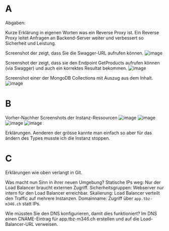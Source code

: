 # A

Abgaben:

Kurze Erklärung in eigenen Worten was ein Reverse Proxy ist.
Ein Reverse Proxy leitet Anfragen an Backend-Server weiter und verbessert so Sicherheit und Leistung.

Screenshot der zeigt, dass Sie die Swagger-URL aufrufen können.
![image](https://github.com/user-attachments/assets/03644ae4-1d62-4028-b7bc-93fc4b9d863c)

Screenshot der zeigt, dass sie den Endpoint GetProducts aufrufen können (via Swagger) und auch ein korrektes Resultat bekommen.
![image](https://github.com/user-attachments/assets/f6177e3b-8184-4949-9e1c-2fec8394bcef)

Screenshot einer der MongoDB Collections mit Auszug aus dem Inhalt.
![image](https://github.com/user-attachments/assets/a3758d06-1f0b-42c9-92f5-a9b9fe63dbe7)


# B
Vorher-Nachher Screenshots der Instanz-Ressourcen
![image](https://github.com/user-attachments/assets/53bf8f2f-1cac-466a-8ffd-f61352512525)
![image](https://github.com/user-attachments/assets/d17e299c-99b2-435c-8369-629865e2354d)
![image](https://github.com/user-attachments/assets/7525888c-080d-42ee-af04-a3e95aa4f169)
![image](https://github.com/user-attachments/assets/7536e08c-7971-4bf7-b4e9-8806307d5863)


Erklärungen.
Aenderen der grösse kannte man einfach so aber für das ändern des Types musste ich die Instanz stoppen.

# C
Erklärungen wie oben verlangt in Git.

 Was macht nun Sinn in ihrer neuen Umgebung?
Statische IPs weg: Nur der Load Balancer braucht externen Zugriff.
Sicherheitsgruppen: Webserver nur intern für den Load Balancer erreichbar.
Skalierung: Load Balancer verteilt den Traffic auf mehrere Instanzen.
Domainname: Zugriff über `app.tbz-m346.ch` statt IPs.

Wie müssten Sie den DNS konfigurieren, damit dies funktioniert?
Im DNS einen CNAME-Eintrag für app.tbz-m346.ch erstellen und auf die Load-Balancer-URL verweisen.
